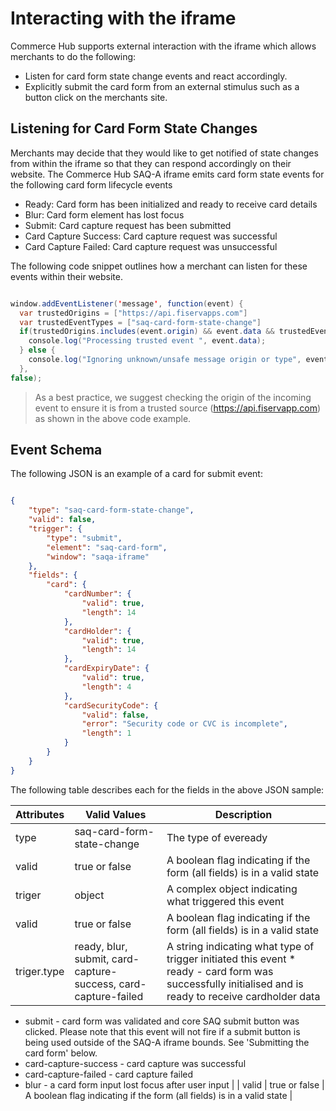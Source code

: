 
# Interacting with the iframe

Commerce Hub supports external interaction with the iframe which allows merchants to do the following:

- Listen for card form state change events and react accordingly.
- Explicitly submit the card form from an external stimulus such as a button click on the merchants site.

## Listening for Card Form State Changes

Merchants may decide that they would like to get notified of state changes from within the iframe so that they can respond accordingly on their website. The Commerce Hub SAQ-A iframe emits card form state events for the following card form lifecycle events

- Ready: Card form has been initialized and ready to receive card details
- Blur: Card form element has lost focus
- Submit: Card capture request has been submitted
- Card Capture Success: Card capture request was successful
- Card Capture Failed: Card capture request was unsuccessful

The following code snippet outlines how a merchant can listen for these events within their website.

```java

window.addEventListener('message', function(event) {    
  var trustedOrigins = ["https://api.fiservapps.com"]    
  var trustedEventTypes = ["saq-card-form-state-change"]    
  if(trustedOrigins.includes(event.origin) && event.data && trustedEventTypes.includes(event.data.type)) {      
    console.log("Processing trusted event ", event.data);    
  } else {      
    console.log("Ignoring unknown/unsafe message origin or type", event);}
  }, 
false); 

```

<!-- theme: warning -->
>As a best practice, we suggest checking the origin of the incoming event to ensure it is from a trusted source (https://api.fiservapp.com) as shown in the above code example. 

## Event Schema

The following JSON is an example of a card for submit event:

```json

{
    "type": "saq-card-form-state-change",
    "valid": false,
    "trigger": {
        "type": "submit",
        "element": "saq-card-form",
        "window": "saqa-iframe"
    },
    "fields": {
        "card": {
            "cardNumber": {
                "valid": true,
                "length": 14
            },
            "cardHolder": {
                "valid": true,
                "length": 14
            },
            "cardExpiryDate": {
                "valid": true,
                "length": 4
            },
            "cardSecurityCode": {
                "valid": false,
                "error": "Security code or CVC is incomplete",
                "length": 1
            }
        }
    }
}
```

The following table describes each for the fields in the above JSON sample:

| Attributes | Valid Values | Description |
| ---------- | -------------- | ---------------|
| type | saq-card-form-state-change	| The type of eveready | blur | submit | card-capture-success | card-capture-failednt being emitted. Best practices dictate that the parent page should check this attribute in addition to the origin when consuming events to prevent malicious scripts. See "Listening for Card Form State Change Events' above |
| valid | true or false	| A boolean flag indicating if the form (all fields) is in a valid state |
| triger | object	| A complex object indicating what triggered this event |
| valid | true or false	| A boolean flag indicating if the form (all fields) is in a valid state |
| triger.type | ready, blur, submit, card-capture-success, card-capture-failed	| A string indicating what type of trigger initiated this event * ready - card form was successfully initialised and is ready to receive cardholder data
- submit - card form was validated and core SAQ submit button was clicked. Please note that this event will not fire if a submit button is being used outside of the SAQ-A iframe bounds. See 'Submitting the card form' below.
- card-capture-success - card capture was successful
- card-capture-failed - card capture failed
- blur - a card form input lost focus after user input |
| valid | true or false	| A boolean flag indicating if the form (all fields) is in a valid state |


